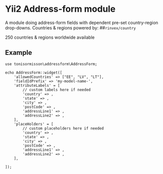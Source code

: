# Yii2 Address-form module
A module doing address-form fields with dependent pre-set country-region drop-downs.
Countries & regions powered by:
 ##`rinvex/country`
 
250 countries & regions worldwide available

## Example
```
use tonisormisson\addressform\AddressForm; 

echo AddressForm::widget([
    'allowedCountries' => ["EE", "LV", "LT"],
    'fieldIdPrefix' => 'my-model-name-',
    'attributeLabels' = [
        // custom labels here if needed
        'country' => ,
        'state' => ,
        'city' => ,
        'postCode' => ,
        'addressLine1' => ,
        'addressLine2' => ,
    ],
    'placeHolders' = [
        // custom placeholders here if needed
        'country' => ,
        'state' => ,
        'city' => ,
        'postCode' => ,
        'addressLine1' => ,
        'addressLine2' => ,
    ],
            
]);
```
    